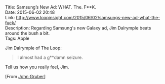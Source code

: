 Title: Samsung’s New Ad: WHAT. The. F**K.  
Date: 2015-06-02 20:48  
Link: http://www.loopinsight.com/2015/06/02/samsungs-new-ad-what-the-fuck/  
Description: Regarding Samsung's new Galaxy ad, Jim Dalrymple beats around the bush a bit.  
Tags: Apple  

Jim Dalrymple of The Loop:

> I almost had a g**damn seizure.

Tell us how you really feel, Jim.

[From [John Gruber][twitter]]

[twitter]: https://twitter.com/gruber/status/605915951561768960 "Link to Gruber's tweet"